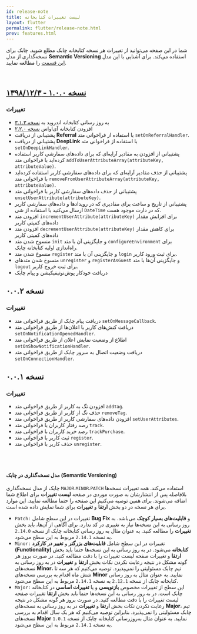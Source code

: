 ```yaml
---
id: release-note
title: لیست تغییرات کتابخانه
layout: flutter
permalink: flutter/release-note.html
prev: features.html
---
```


شما در این صفحه می‌توانید از تغییرات هر نسخه کتابخانه چابک مطلع شوید. چابک برای نسخه‌گذاری از مدل **Semantic Versioning** استفاده می‌کند. برای آشنایی با این مدل [این قسمت](#مدل-نسخهگذاری-در-چابک-semantic-versioning) را مطالعه نمایید.

<br>

## [نسخه ۱.۰.۰ - ۱۳۹۸/۱۲/۳](https://github.com/chabok-io/chabok-client-flutter/releases/tag/v1.0.0)

### تغییرات

- به روز رسانی کتابخانه اندروید به [نسخه ۳.۱.۳](/android/release-note.html#نسخه-۳۱۳---۱۳۹۸۱۰۱۸)
- افزودن کتابخانه آی‌او‌اس [نسخه ۲.۲.۰](/ios/release-note.html#نسخه-۲۲۰---۱۳۹۸۰۷۱۷)
- پشتیبانی از دریافت **Referral** با استفاده از فراخوانی متد `setOnReferralHandler`.
- پشتیبانی از دریافت **DeepLink** با استفاده از فراخوانی متد `setOnDeepLinkHandler`.
- پشتیبانی از افزودن به مقادیر آرایه‌ای که برای داده‌های سفارشی کاربر استفاده کرده‌اید با فراخوانی متد `addToUserAttributeArray(attributeKey, attributeValue)`.
- پشتیبانی از حذف مقادیر آرایه‌ای که برای داده‌های سفارشی کاربر استفاده کرده‌اید با فراخوانی متد `removeFromUserAttributeArray(attributeKey, attributeValue)`.
- پشتیبانی از حذف داده‌های سفارشی کاربر با فراخوانی متد `unsetUserAttribute(attributeKey)`.
- پشتیبانی از تاریخ و ساعت برای مقادیری که در رویدادها و داده‌های سفارشی کاربر ارسال می‌کنید با استفاده از شی `DateTime` که در دارت موجود هست.
- افزودن متد `incrementUserAttribute(attributeKey)` برای افزایش مقدار داده‌های کمیتی کاربر
- افزودن متد `decrementUserAttribute(attributeKey)` برای کاهش مقدار داده‌های کمیتی کاربر
- منسوخ شدن متد `init` و جایگزینی آن با متد `configureEnvironment` برای راه‌اندازی اولیه کتابخانه چابک.
- منسوخ شدن متد‌ `register`  و جایگزینی آن با متد `login` برای ثبت ورود کاربر.
- منسوخ شدن متدهای `unregister` و `registerAsGuest` و جایگزینی آن‌ها با متد `logout` برای ثبت خروج کاربر.
- دریافت خودکار پوش‌نوتیفیکیشن و پیام چابک

## نسخه ۰.۰.۲ 

### تغییرات

- دریافت پیام چابک از طریق فراخوانی متد `setOnMessageCallback`.
- دریافت کنش‌های کاربر با اعلان‌ها از طریق فراخوانی متد `setOnNotificationOpenedHandler`.
- اطلاع از وضعیت نمایش اعلان از طریق فراخوانی متد `setOnShowNotificationHandler`.
- دریافت وضعیت اتصال به سرور چابک از طریق فراخوانی متد `setOnConnectionHandler`.

## نسخه ۰.۰.۱ 

### تغییرات

- افزودن تگ به کاربر از طریق فراخوانی متد `addTag`.
- حذف تگ از کاربر از طریق فراخوانی متد `removeTag`.
- افزودن داده‌های سفارشی کاربر از طریق فراخوانی متد `setUserAttributes`.
- رصد رفتار کاربران با فراخوانی متد `track`.
- رصد خرید کاربران با فراخوانی متد `trackPurchase`.
- ثبت کاربر با فراخوانی متد `register`.
- حذف کاربر با فراخوانی متد `unregister`.

<br><br>

#### مدل نسخه‌گذاری در چابک (Semantic Versioning)  

چابک از مدل نسخه‌گذاری `MAJOR`.`MINOR`.`PATCH` استفاده می‌کند. همه تغییرات نسخه‌ها بلافاصله پس از انتشارشان به صورت موردی در صفحه **لیست  تغییرات** برای اطلاع شما اضافه می‌شوند. برای همین توصیه می‌کنیم این صفحه را حتما مطالعه نمایید. این موارد برای هر نسخه در دو بخش **ارتقا** و **تغییرات** برای شما نمایش داده شده‌ است.

- `Patch:` تغییرات در این سطح شامل **Bug Fix** و **قابلیت‌های بسیار کوچک** می‌باشد. به روز رسانی به این نسخه‌ها نیاز به تغییری در کد ندارد. برای آگاهی از آن‌ها، باید بخش **تغییرات** را مطالعه کنید. به عنوان مثال به‌ روز رسانی کتابخانه چابک از نسخه `2.14.0` به نسخه `2.14.1` مربوط به این سطح می‌شود.  
- `Minor:` تغییرات در این سطح شامل **قابلیت‌های بزرگتر** و **تغییر در کارکرد (Functionality) کتابخانه** می‌شود. در به روز رسانی به این نسخه‌ها حتما باید بخش **ارتقا**  و تغییرات صفحه لیست تغییرات را با دقت مطالعه کنید. در صورت بروز هر گونه مشکل در نتیجه رعایت نکردن نکات بخش **ارتقا** و **تغییرات** در به روز رسانی به نسخه‌های **Minor**، تیم چابک مسئولیتی را نمی‌پذیرد. توصیه می‌کنیم که هر سه تا شش ماه اقدام به بررسی نسخه‌های **Minor** نمایید. به عنوان مثال به‌ روز رسانی کتابخانه چابک از نسخه `2.12.1` به نسخه `2.14.1` مربوط به این سطح می‌شود.  
- `Major:` این سطح از تغییرات مخصوص **بازنویسی** و یا **تغییرات اساسی** در کتابخانه چابک است. در به روز رسانی به این نسخه‌ها حتما باید بخش **ارتقا** تغییرات صفحه لیست تغییرات را با دقت مطالعه کنید. در صورت بروز هر گونه مشکل در نتیجه رعایت نکردن نکات بخش **ارتقا** و **تغییرات** در به روز رسانی به نسخه‌های **Major**، تیم چابک مسئولیتی را نمی‌پذیرد. بنابراین توصیه می‌کنیم که هر یک سال اقدام به بررسی نسخه‌های **Major** نمایید. به عنوان مثال به‌روزرسانی کتابخانه چابک از نسخه `1.0.1` به نسخه `2.14.1` مربوط به این سطح می‌شود.  
